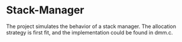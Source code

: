 # Stack-Manager
The project simulates the behavior of a stack manager. The allocation strategy is first fit, and the implementation could be found in dmm.c. 
